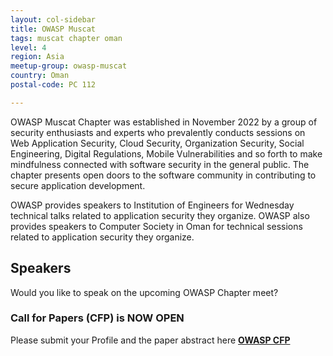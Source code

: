 ```yaml
---
layout: col-sidebar
title: OWASP Muscat
tags: muscat chapter oman
level: 4
region: Asia
meetup-group: owasp-muscat
country: Oman
postal-code: PC 112

---
```



OWASP Muscat Chapter was established in November 2022 by a group of security enthusiasts and experts who prevalently conducts sessions on Web Application Security, Cloud Security, Organization Security, Social Engineering, Digital Regulations, Mobile Vulnerabilities and so forth to make mindfulness connected with software security in the general public. The chapter presents open doors to the software community in contributing to secure application development.

OWASP provides speakers to Institution of Engineers for Wednesday technical talks related to application security they organize. OWASP also provides speakers to Computer Society in Oman for technical sessions related to application security they organize.

## Speakers

Would you like to speak on the upcoming OWASP Chapter meet?

### Call for Papers (CFP) is NOW OPEN

Please submit your Profile and the paper abstract here **[OWASP CFP](https://forms.gle/BwvbkkPuLub5qW2a7)**
